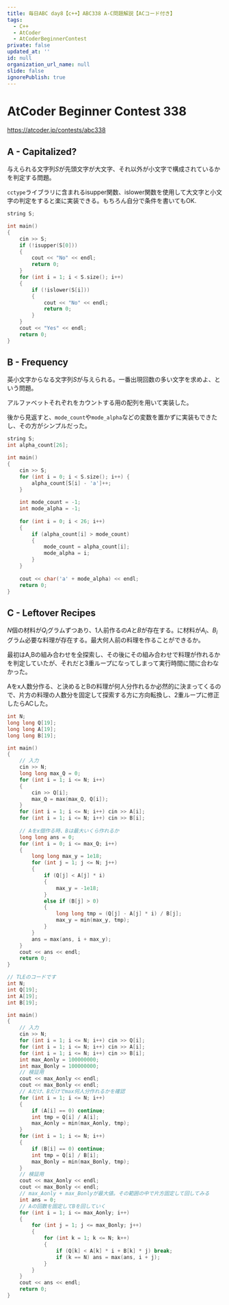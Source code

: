 ```yaml
---
title: 毎日ABC day8【c++】ABC338 A-C問題解説【ACコード付き】
tags:
  - C++
  - AtCoder
  - AtCoderBeginnerContest
private: false
updated_at: ''
id: null
organization_url_name: null
slide: false
ignorePublish: true
---
```

# AtCoder Beginner Contest 338

https://atcoder.jp/contests/abc338

## A - Capitalized?
与えられる文字列$S$が先頭文字が大文字、それ以外が小文字で構成されているかを判定する問題。

`cctype`ライブラリに含まれるisupper関数、islower関数を使用して大文字と小文字の判定をすると楽に実装できる。もちろん自分で条件を書いてもOK.

```cpp
string S;

int main()
{
	cin >> S;
	if (!isupper(S[0]))
	{
		cout << "No" << endl;
		return 0;
	}
	for (int i = 1; i < S.size(); i++)
	{
		if (!islower(S[i]))
		{
			cout << "No" << endl;
			return 0;
		}
	}
	cout << "Yes" << endl;
	return 0;
}
```


## B - Frequency
英小文字からなる文字列$S$が与えられる。一番出現回数の多い文字を求めよ、という問題。

アルファベットそれぞれをカウントする用の配列を用いて実装した。

後から見返すと、`mode_count`や`mode_alpha`などの変数を置かずに実装もできたし、その方がシンプルだった。

```cpp
string S;
int alpha_count[26];

int main()
{
    cin >> S;
    for (int i = 0; i < S.size(); i++) {
        alpha_count[S[i] - 'a']++;
    }
    
    int mode_count = -1;
    int mode_alpha = -1;
    
    for (int i = 0; i < 26; i++)
    {
        if (alpha_count[i] > mode_count)
        {
            mode_count = alpha_count[i];
            mode_alpha = i;
        }
    }
    
    cout << char('a' + mode_alpha) << endl;
    return 0;
}
```


## C - Leftover Recipes
$N$個の材料が$Q_{i}$グラムずつあり、1人前作るの$A$と$B$が存在する。に材料が$A_{i}$、$B_{i}$グラム必要な料理が存在する。最大何人前の料理を作ることができるか。

最初はA,Bの組み合わせを全探索し、その後にその組み合わせで料理が作れるかを判定していたが、それだと3重ループになってしまって実行時間に間に合わなかった。

Aをx人数分作る、と決めるとBの料理が何人分作れるか必然的に決まってくるので、片方の料理の人数分を固定して探索する方に方向転換し、2重ループに修正したらACした。

```cpp
int N;
long long Q[19];
long long A[19];
long long B[19];

int main()
{
    // 入力
    cin >> N;
    long long max_Q = 0;
    for (int i = 1; i <= N; i++)
    {
        cin >> Q[i];
        max_Q = max(max_Q, Q[i]);
    }
    for (int i = 1; i <= N; i++) cin >> A[i];
    for (int i = 1; i <= N; i++) cin >> B[i];
    
    // Aをx個作る時、Bは最大いくら作れるか
    long long ans = 0;
    for (int i = 0; i <= max_Q; i++)
    {
        long long max_y = 1e18;
        for (int j = 1; j <= N; j++)
        {
            if (Q[j] < A[j] * i)
            {
                max_y = -1e18;
            }
            else if (B[j] > 0)
            {
                long long tmp = (Q[j] - A[j] * i) / B[j];
                max_y = min(max_y, tmp);
            }
        }
		ans = max(ans, i + max_y);
    }
    cout << ans << endl;
    return 0;
}
```

```cpp
// TLEのコードです
int N;
int Q[19];
int A[19];
int B[19];

int main()
{
	// 入力
	cin >> N;
	for (int i = 1; i <= N; i++) cin >> Q[i];
	for (int i = 1; i <= N; i++) cin >> A[i];
	for (int i = 1; i <= N; i++) cin >> B[i];
	int max_Aonly = 100000000;
	int max_Bonly = 100000000;
	// 検証用
	cout << max_Aonly << endl;
	cout << max_Bonly << endl;
	// Aだけ、Bだけでmax何人分作れるかを確認
	for (int i = 1; i <= N; i++)
	{
		if (A[i] == 0) continue;
		int tmp = Q[i] / A[i];
		max_Aonly = min(max_Aonly, tmp);
	}
	for (int i = 1; i <= N; i++)
	{
		if (B[i] == 0) continue;
		int tmp = Q[i] / B[i];
		max_Bonly = min(max_Bonly, tmp);
	}
	// 検証用
	cout << max_Aonly << endl;
	cout << max_Bonly << endl;
	// max_Aonly + max_Bonlyが最大値。その範囲の中で片方固定して回してみる
	int ans = 0;
	// Aの回数を固定してBを回していく
	for (int i = 1; i <= max_Aonly; i++)
	{
		for (int j = 1; j <= max_Bonly; j++)
		{
			for (int k = 1; k <= N; k++)
			{
				if (Q[k] < A[k] * i + B[k] * j) break;
				if (k == N) ans = max(ans, i + j);
			}
		}
	}
	cout << ans << endl;
	return 0;
}
```